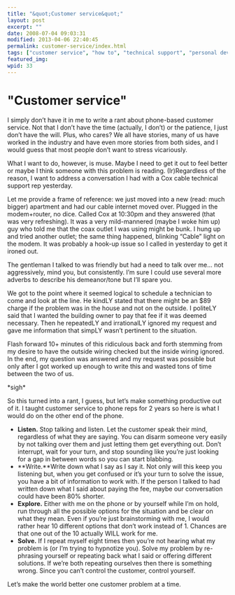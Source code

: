 ```yaml
---
title: "&quot;Customer service&quot;"
layout: post
excerpt: ""
date: 2008-07-04 09:03:31
modified: 2013-04-06 22:40:45
permalink: customer-service/index.html
tags: ["customer service", "how to", "technical support", "personal development"]
featured_img: 
wpid: 33
---
```


# "Customer service"

I simply don’t have it in me to write a rant about phone-based customer service. Not that I don’t have the time (actually, I don’t) or the patience, I just don’t have the will. Plus, who cares? We all have stories, many of us have worked in the industry and have even more stories from both sides, and I would guess that most people don’t want to stress vicariously.

What I want to do, however, is muse. Maybe I need to get it out to feel better or maybe I think someone with this problem is reading. (Ir)Regardless of the reason, I want to address a conversation I had with a Cox cable technical support rep yesterday.

Let me provide a frame of reference: we just moved into a new (read: much bigger) apartment and had our cable internet moved over. Plugged in the modem+router, no dice. Called Cox at 10:30pm and they answered (that was very refreshing). It was a very mild-mannered (maybe I woke him up) guy who told me that the coax outlet I was using might be bunk. I hung up and tried another outlet; the same thing happened, blinking “Cable” light on the modem. It was probably a hook-up issue so I called in yesterday to get it ironed out.

The gentleman I talked to was friendly but had a need to talk over me… not aggressively, mind you, but consistently. I’m sure I could use several more adverbs to describe his demeanor/tone but I’ll spare you.

We got to the point where it seemed logical to schedule a technician to come and look at the line. He kindLY stated that there might be an $89 charge if the problem was in the house and not on the outside. I politeLY said that I wanted the building owner to pay that fee if it was deemed necessary. Then he repeatedLY and irrationalLY ignored my request and gave me information that simpLY wasn’t pertinent to the situation.

Flash forward 10+ minutes of this ridiculous back and forth stemming from my desire to have the outside wiring checked but the inside wiring ignored. In the end, my question was answered and my request was possible but only after I got worked up enough to write this and wasted tons of time between the two of us.

\*sigh\*

So this turned into a rant, I guess, but let’s make something productive out of it. I taught customer service to phone reps for 2 years so here is what I would do on the other end of the phone.

- **Listen.** Stop talking and listen. Let the customer speak their mind, regardless of what they are saying. You can disarm someone very easily by not talking over them and just letting them get everything out. Don’t interrupt, wait for your turn, and stop sounding like you’re just looking for a gap in between words so you can start blabbing.
- **Write.**Write down what I say as I say it. Not only will this keep you listening but, when you get confused or it’s your turn to solve the issue, you have a bit of information to work with. If the person I talked to had written down what I said about paying the fee, maybe our conversation could have been 80% shorter.
- **Explore.** Either with me on the phone or by yourself while I’m on hold, run through all the possible options for the situation and be clear on what they mean. Even if you’re just brainstorming with me, I would rather hear 10 different options that don’t work instead of 1. Chances are that one out of the 10 actually WILL work for me.
- **Solve.** If I repeat myself eight times then you’re not hearing what my problem is (or I’m trying to hypnotize you). Solve my problem by re-phrasing yourself or repeating back what I said or offering different solutions. If we’re both repeating ourselves then there is something wrong. Since you can’t control the customer, control yourself.

Let’s make the world better one customer problem at a time.